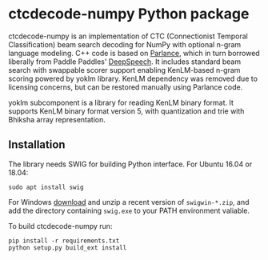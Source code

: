 # ctcdecode-numpy Python package

ctcdecode-numpy is an implementation of CTC (Connectionist Temporal Classification) beam search decoding for NumPy with optional n-gram language modeling.
C++ code is based on [Parlance](https://github.com/parlance/ctcdecode), which in turn borrowed liberally from Paddle Paddles' [DeepSpeech](https://github.com/PaddlePaddle/DeepSpeech).
It includes standard beam search with swappable scorer support enabling KenLM-based n-gram scoring powered by yoklm library.
KenLM dependency was removed due to licensing concerns, but can be restored manually using Parlance code.

yoklm subcomponent is a library for reading KenLM binary format.  It supports KenLM binary format version 5, with quantization and trie with Bhiksha array representation.

## Installation
The library needs SWIG for building Python interface. For Ubuntu 16.04 or 18.04:

```shell
sudo apt install swig
```

For Windows [download](http://www.swig.org/download.html) and unzip a recent version of `swigwin-*.zip`, and add the directory containing `swig.exe` to your PATH environment valiable.

To build ctcdecode-numpy run:

```shell
pip install -r requirements.txt
python setup.py build_ext install
```
